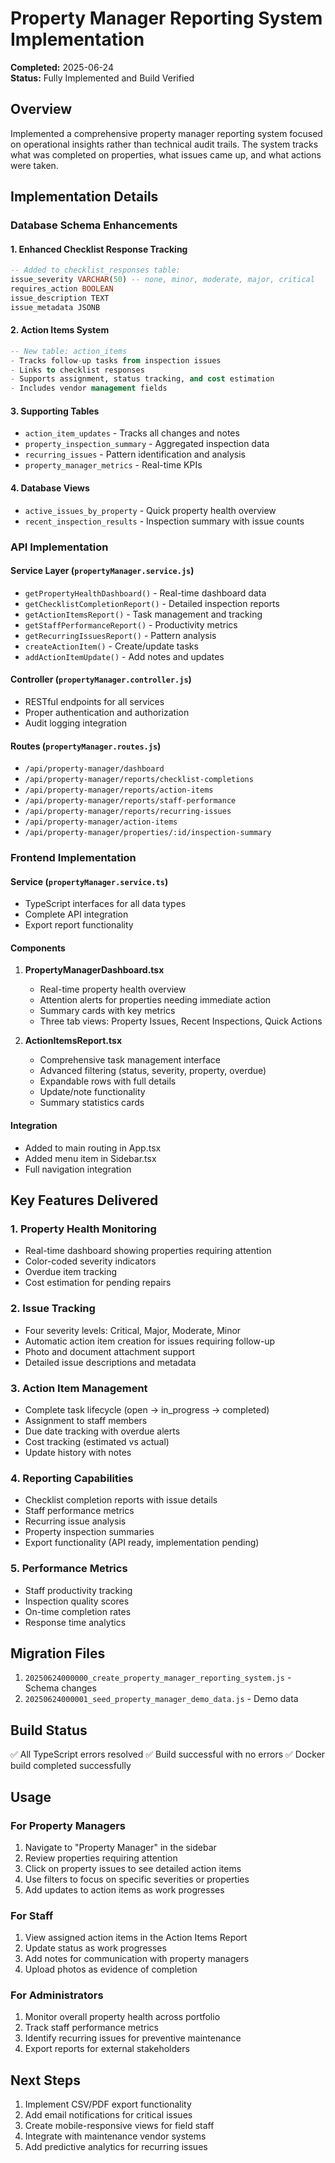 # Property Manager Reporting System Implementation

**Completed:** 2025-06-24  
**Status:** Fully Implemented and Build Verified

## Overview
Implemented a comprehensive property manager reporting system focused on operational insights rather than technical audit trails. The system tracks what was completed on properties, what issues came up, and what actions were taken.

## Implementation Details

### Database Schema Enhancements

#### 1. Enhanced Checklist Response Tracking
```sql
-- Added to checklist_responses table:
issue_severity VARCHAR(50) -- none, minor, moderate, major, critical
requires_action BOOLEAN
issue_description TEXT
issue_metadata JSONB
```

#### 2. Action Items System
```sql
-- New table: action_items
- Tracks follow-up tasks from inspection issues
- Links to checklist responses
- Supports assignment, status tracking, and cost estimation
- Includes vendor management fields
```

#### 3. Supporting Tables
- `action_item_updates` - Tracks all changes and notes
- `property_inspection_summary` - Aggregated inspection data
- `recurring_issues` - Pattern identification and analysis
- `property_manager_metrics` - Real-time KPIs

#### 4. Database Views
- `active_issues_by_property` - Quick property health overview
- `recent_inspection_results` - Inspection summary with issue counts

### API Implementation

#### Service Layer (`propertyManager.service.js`)
- `getPropertyHealthDashboard()` - Real-time dashboard data
- `getChecklistCompletionReport()` - Detailed inspection reports
- `getActionItemsReport()` - Task management and tracking
- `getStaffPerformanceReport()` - Productivity metrics
- `getRecurringIssuesReport()` - Pattern analysis
- `createActionItem()` - Create/update tasks
- `addActionItemUpdate()` - Add notes and updates

#### Controller (`propertyManager.controller.js`)
- RESTful endpoints for all services
- Proper authentication and authorization
- Audit logging integration

#### Routes (`propertyManager.routes.js`)
- `/api/property-manager/dashboard`
- `/api/property-manager/reports/checklist-completions`
- `/api/property-manager/reports/action-items`
- `/api/property-manager/reports/staff-performance`
- `/api/property-manager/reports/recurring-issues`
- `/api/property-manager/action-items`
- `/api/property-manager/properties/:id/inspection-summary`

### Frontend Implementation

#### Service (`propertyManager.service.ts`)
- TypeScript interfaces for all data types
- Complete API integration
- Export report functionality

#### Components
1. **PropertyManagerDashboard.tsx**
   - Real-time property health overview
   - Attention alerts for properties needing immediate action
   - Summary cards with key metrics
   - Three tab views: Property Issues, Recent Inspections, Quick Actions

2. **ActionItemsReport.tsx**
   - Comprehensive task management interface
   - Advanced filtering (status, severity, property, overdue)
   - Expandable rows with full details
   - Update/note functionality
   - Summary statistics cards

#### Integration
- Added to main routing in App.tsx
- Added menu item in Sidebar.tsx
- Full navigation integration

## Key Features Delivered

### 1. Property Health Monitoring
- Real-time dashboard showing properties requiring attention
- Color-coded severity indicators
- Overdue item tracking
- Cost estimation for pending repairs

### 2. Issue Tracking
- Four severity levels: Critical, Major, Moderate, Minor
- Automatic action item creation for issues requiring follow-up
- Photo and document attachment support
- Detailed issue descriptions and metadata

### 3. Action Item Management
- Complete task lifecycle (open → in_progress → completed)
- Assignment to staff members
- Due date tracking with overdue alerts
- Cost tracking (estimated vs actual)
- Update history with notes

### 4. Reporting Capabilities
- Checklist completion reports with issue details
- Staff performance metrics
- Recurring issue analysis
- Property inspection summaries
- Export functionality (API ready, implementation pending)

### 5. Performance Metrics
- Staff productivity tracking
- Inspection quality scores
- On-time completion rates
- Response time analytics

## Migration Files
1. `20250624000000_create_property_manager_reporting_system.js` - Schema changes
2. `20250624000001_seed_property_manager_demo_data.js` - Demo data

## Build Status
✅ All TypeScript errors resolved
✅ Build successful with no errors
✅ Docker build completed successfully

## Usage

### For Property Managers
1. Navigate to "Property Manager" in the sidebar
2. Review properties requiring attention
3. Click on property issues to see detailed action items
4. Use filters to focus on specific severities or properties
5. Add updates to action items as work progresses

### For Staff
1. View assigned action items in the Action Items Report
2. Update status as work progresses
3. Add notes for communication with property managers
4. Upload photos as evidence of completion

### For Administrators
1. Monitor overall property health across portfolio
2. Track staff performance metrics
3. Identify recurring issues for preventive maintenance
4. Export reports for external stakeholders

## Next Steps
1. Implement CSV/PDF export functionality
2. Add email notifications for critical issues
3. Create mobile-responsive views for field staff
4. Integrate with maintenance vendor systems
5. Add predictive analytics for recurring issues